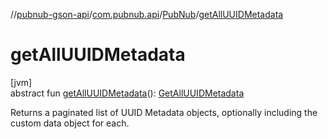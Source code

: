 //[pubnub-gson-api](../../../index.md)/[com.pubnub.api](../index.md)/[PubNub](index.md)/[getAllUUIDMetadata](get-all-u-u-i-d-metadata.md)

# getAllUUIDMetadata

[jvm]\
abstract fun [getAllUUIDMetadata](get-all-u-u-i-d-metadata.md)(): [GetAllUUIDMetadata](../../com.pubnub.api.endpoints.objects_api.uuid/-get-all-u-u-i-d-metadata/index.md)

Returns a paginated list of UUID Metadata objects, optionally including the custom data object for each.
